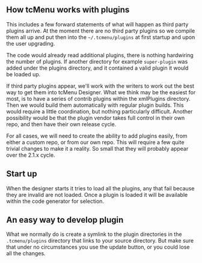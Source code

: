 ## How tcMenu works with plugins

This includes a few forward statements of what will happen as third party plugins arrive. At the moment there are no third party plugins so we compile them all up and put then into the `~/.tcmenu/plugins` at first startup and upon the user upgrading.

The code would already read additional plugins, there is nothing hardwiring the number of plugins. If another directory for example `super-plugin` was added under the plugins directory, and it contained a valid plugin it would be loaded up.

If third party plugins appear, we'll work with the writers to work out the best way to get them into tcMenu Designer. What we think may be the easiest for most, is to have a series of contrib plugins within the xmlPlugins directory. Then we would build them automatically with regular plugin builds. This would require a little coordination, but nothing particularly difficult. Another possibility would be that the plugin vendor takes full control in their own repo, and then have their own release cycle.

For all cases, we will need to create the ability to add plugins easily, from either a custom repo, or from our own repo. This will require a few quite trivial changes to make it a reality. So small that they will probably appear over the 2.1.x cycle.

## Start up

When the designer starts it tries to load all the plugins, any that fail because they are invalid are not loaded. Once a plugin is loaded it will be available within the code generator for selection.

## An easy way to develop plugin

What we normally do is create a symlink to the plugin directories in the `.tcmenu/plugins` directory that links to your source directory. But make sure that under no circumstances you use the update button, or you could lose all the changes.
